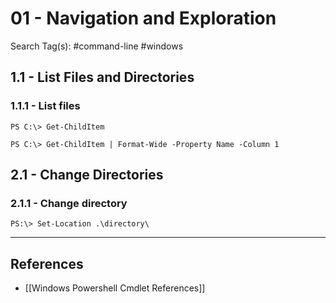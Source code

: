 # 01 - Navigation and Exploration

Search Tag(s): #command-line #windows

## 1.1 - List Files and Directories

### 1.1.1 - List files

```
PS C:\> Get-ChildItem

PS C:\> Get-ChildItem | Format-Wide -Property Name -Column 1
```

## 2.1 - Change Directories

### 2.1.1 - Change directory

```
PS:\> Set-Location .\directory\
```

---
## References

- [[Windows Powershell Cmdlet References]]